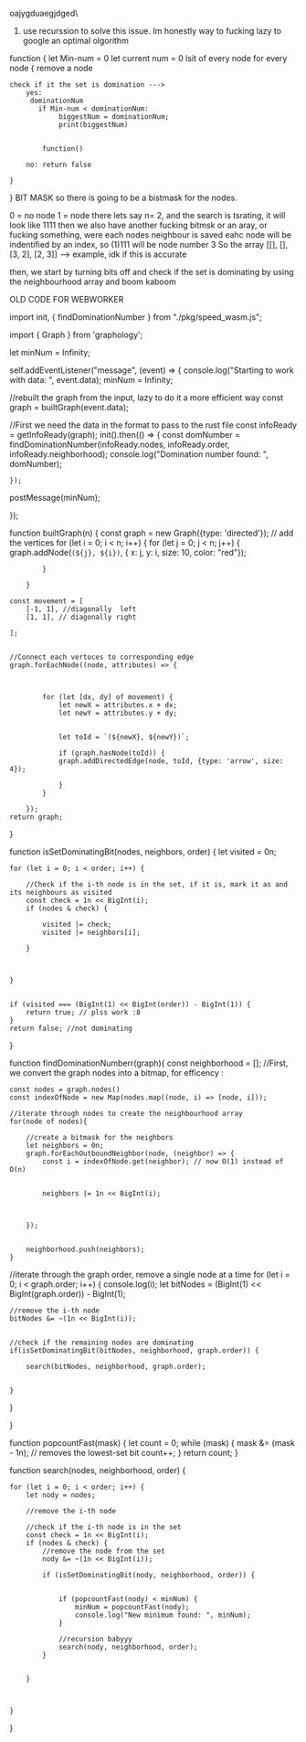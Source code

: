 

oajygduaegjdged\

1. use recurssion to solve this issue. Im honestly way to fucking lazy to google an optimal olgorithm


function
{
    let Min-num = 0
    let current num = 0
    lsit of every node
    for every node {
        remove a node

    check if it the set is domination --->
        yes: 
         dominationNum
           if Min-num < dominationNum:
                biggestNum = dominationNum;
                print(biggestNum)

        
            function()

        no: return false 

    }
    

}
BIT MASK
so there is going to be a bistmask for the nodes.

0 = no node
1 = node there
lets say n= 2, and the search is tsrating, it will look like 1111
then we also have another fucking bitmsk or an aray, or fucking something, were each nodes neighbour is saved
eahc node will be indentified by an index, so (1)111 will be node number 3
So the array [[], [], [3, 2], [2, 3]] --> example, idk if this is accurate


then, we start by turning bits off 
and check if the set is dominating by using the neighbourhood array
and boom kaboom 


OLD CODE FOR WEBWORKER

import init, { findDominationNumber } from "./pkg/speed_wasm.js";

import { Graph } from 'graphology';


let minNum = Infinity;  




self.addEventListener("message", (event) => {
    console.log("Starting to work with data: ", event.data);
    minNum = Infinity; 


   //rebuilt the graph from the input, lazy to do it a more efficient way
   const graph = builtGraph(event.data);


   //First we need the data in the format to pass to the rust file
    const infoReady = getInfoReady(graph);
    init().then(() => {
       const domNumber = findDominationNumber(infoReady.nodes, infoReady.order, infoReady.neighborhood);
       console.log("Domination number found: ", domNumber);
 
    });

   postMessage(minNum);

   

});




function builtGraph(n)
{
    const graph = new Graph({type: 'directed'});
       // add the vertices
    for (let i = 0; i < n; i++) {
            for (let j = 0; j < n; j++) {
                 graph.addNode(`(${j}, ${i})`, { x: j, y: i, size: 10, color: "red"});

            }
          
        }
    
    const movement = [
        [-1, 1], //diagonally  left
        [1, 1], // diagonally right
            
    ];      
    
    
    //Connect each vertoces to corresponding edge
    graph.forEachNode((node, attributes) => {
            

            
            for (let [dx, dy] of movement) {
                let newX = attributes.x + dx;
                let newY = attributes.y + dy;

                
                let toId = `(${newX}, ${newY})`;

                if (graph.hasNode(toId)) {
                graph.addDirectedEdge(node, toId, {type: 'arrow', size: 4});
               
                } 
            }

        });
    return graph;
}


function isSetDominatingBit(nodes, neighbors, order) {
    let visited = 0n;
    

    for (let i = 0; i < order; i++) {
            
        //Check if the i-th node is in the set, if it is, mark it as and its neighbours as visited
        const check = 1n << BigInt(i);
        if (nodes & check) {

            visited |= check;
            visited |= neighbors[i];

        }
     
        

    }
 
    
    if (visited === (BigInt(1) << BigInt(order)) - BigInt(1)) {
        return true; // plss work :8
    }
    return false; //not dominating



}


function findDominationNumberr(graph){
    const neighborhood = [];
    //First, we convert the graph nodes into a bitmap, for efficency :
    
  
 
    const nodes = graph.nodes()
    const indexOfNode = new Map(nodes.map((node, i) => [node, i]));

    //iterate through nodes to create the neighbourhood array 
    for(node of nodes){
      
        //create a bitmask for the neighbors
        let neighbors = 0n;
        graph.forEachOutboundNeighbor(node, (neighbor) => {
            const i = indexOfNode.get(neighbor); // now O(1) instead of O(n)


            neighbors |= 1n << BigInt(i);
  


        });

        
        neighborhood.push(neighbors);
    }

    

  
   
  //iterate through the graph order, remove a single node at a time
  for (let i = 0; i < graph.order; i++) {
    console.log(i);
    let bitNodes =  (BigInt(1) << BigInt(graph.order)) - BigInt(1);

    //remove the i-th node 
    bitNodes &= ~(1n << BigInt(i));
   
     
    //check if the remaining nodes are dominating
    if(isSetDominatingBit(bitNodes, neighborhood, graph.order)) {
        
        search(bitNodes, neighborhood, graph.order);

        
    }
    
  

  }


}


function popcountFast(mask) {
  let count = 0;
  while (mask) {
    mask &= (mask - 1n); // removes the lowest-set bit
    count++;
  }
  return count;
}





        
function search(nodes, neighborhood, order) {

    for (let i = 0; i < order; i++) {
        let nody = nodes;
        
        //remove the i-th node

        //check if the i-th node is in the set
        const check = 1n << BigInt(i);
        if (nodes & check) {
            //remove the node from the set
            nody &= ~(1n << BigInt(i));

            if (isSetDominatingBit(nody, neighborhood, order)) {
           

                if (popcountFast(nody) < minNum) {
                    minNum = popcountFast(nody);
                    console.log("New minimum found: ", minNum);
                }

                //recursion babyyy
                search(nody, neighborhood, order);
            }


        }

        

    }
           


}
